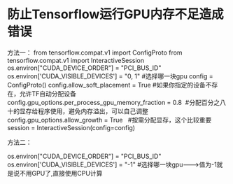


# 防止Tensorflow运行GPU内存不足造成错误

方法一：
from tensorflow.compat.v1 import ConfigProto
from tensorflow.compat.v1 import InteractiveSession
os.environ["CUDA_DEVICE_ORDER"] = "PCI_BUS_ID"
os.environ['CUDA_VISIBLE_DEVICES'] = "0, 1" #选择哪一块gpu
config = ConfigProto()
config.allow_soft_placement = True #如果你指定的设备不存在，允许TF自动分配设备
config.gpu_options.per_process_gpu_memory_fraction = 0.8  #分配百分之八十的显存给程序使用，避免内存溢出，可以自己调整
config.gpu_options.allow_growth = True   #按需分配显存，这个比较重要
session = InteractiveSession(config=config)


方法二：

os.environ["CUDA_DEVICE_ORDER"] = "PCI_BUS_ID"
os.environ['CUDA_VISIBLE_DEVICES'] = "-1"  #选择哪一块gpu--->值为-1就是说不用GPU了,直接使用CPU计算
